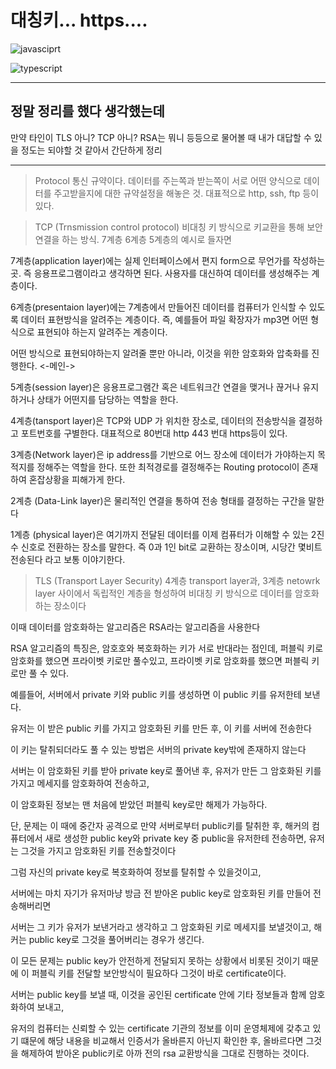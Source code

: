 # **대칭키... https....**

![javasciprt](https://img.shields.io/badge/javascript-up%20to%20date-yellow)

![typescript](https://img.shields.io/badge/typescript-up%20to%20date-blue)

---

## 정말 정리를 했다 생각했는데

만약 타인이 TLS 아니? TCP 아니? RSA는 뭐니 등등으로 물어볼 때 내가 대답할 수 있을 정도는 되야할 것 같아서 간단하게 정리

---

> Protocol
> 통신 규약이다. 데이터를 주는쪽과 받는쪽이 서로 어떤 양식으로 데이터를 주고받을지에 대한 규약설정을 해놓은 것.
> 대표적으로 http, ssh, ftp 등이 있다.

> TCP (Trnsmission control protocol)
> 비대칭 키 방식으로 키교환을 통해 보안연결을 하는 방식. 7계층 6계층 5계층의 예시로 들자면

7계층(application layer)에는 실제 인터페이스에서 편지 form으로 무언가를 작성하는 곳. 즉 응용프로그램이라고 생각하면 된다. 사용자를 대신하여 데이터를 생성해주는 계층이다.

6계층(presentaion layer)에는 7계층에서 만들어진 데이터를 컴퓨터가 인식할 수 있도록 데이터 표현방식을 알려주는 계층이다.
즉, 예를들어 파일 확장자가 mp3면 어떤 형식으로 표현되야 하는지 알려주는 계층이다.

어떤 방식으로 표현되야하는지 알려줄 뿐만 아니라, 이것을 위한 암호화와 압축화를 진행한다. <-메인->

5계층(session layer)은 응용프로그램간 혹은 네트워크간 연결을 맺거나 끊거나 유지하거나 상태가 어떤지를 담당하는 역할을 한다.

4계층(tansport layer)은 TCP와 UDP 가 위치한 장소로, 데이터의 전송방식을 결정하고 포트번호를 구별한다. 대표적으로 80번대 http 443 번대 https등이 있다.

3계층(Network layer)은 ip address를 기반으로 어느 장소에 데이터가 가야하는지 목적지를 정해주는 역할을 한다. 또한 최적경로를 결정해주는 Routing protocol이 존재하여 혼잡상황을 피해가게 한다.

2계층 (Data-Link layer)은 물리적인 연결을 통하여 전송 형태를 결정하는 구간을 말한다

1계층 (physical layer)은 여기까지 전달된 데이터를 이제 컴퓨터가 이해할 수 있는 2진수 신호로 전환하는 장소를 말한다. 즉 0과 1인 bit로 교환하는 장소이며, 시당간 몇비트 전송된다 라고 보통 이야기한다.

> TLS (Transport Layer Security)
> 4계층 transport layer과, 3계층 netowrk layer 사이에서 독립적인 계층을 형성하여 비대칭 키 방식으로 데이터를 암호화하는 장소이다

이때 데이터를 암호화하는 알고리즘은 RSA라는 알고리즘을 사용한다

RSA 알고리즘의 특징은, 암호호와 복호화하는 키가 서로 반대라는 점인데, 퍼블릭 키로 암호화를 했으면 프라이벳 키로만 풀수있고, 프라이벳 키로 암호화를 했으면 퍼블릭 키로만 풀 수 있다.

예를들어, 서버에서 private 키와 public 키를 생성하면 이 public 키를 유저한테 보낸다.

유저는 이 받은 public 키를 가지고 암호화된 키를 만든 후, 이 키를 서버에 전송한다

이 키는 탈취되더라도 풀 수 있는 방법은 서버의 private key밖에 존재하지 않는다

서버는 이 암호화된 키를 받아 private key로 풀어낸 후, 유저가 만든 그 암호화된 키를 가지고 메세지를 암호화하여 전송하고,

이 암호화된 정보는 맨 처음에 받았던 퍼블릭 key로만 해제가 가능하다.

단, 문제는 이 때에 중간자 공격으로 만약 서버로부터 public키를 탈취한 후, 해커의 컴퓨터에서 새로 생성한 public key와 private key 중 public을 유저한테 전송하면, 유저는 그것을 가지고 암호화된 키를 전송할것이다

그럼 자신의 private key로 복호화하여 정보를 탈취할 수 있을것이고,

서버에는 마치 자기가 유저마냥 방금 전 받아온 public key로 암호화된 키를 만들어 전송해버리면

서버는 그 키가 유저가 보낸거라고 생각하고 그 암호화된 키로 메세지를 보낼것이고, 해커는 public key로 그것을 풀어버리는 경우가 생긴다.

이 모든 문제는 public key가 안전하게 전달되지 못하는 상황에서 비롯된 것이기 때문에 이 퍼블릭 키를 전달할 보안방식이 필요하다 그것이 바로 certificate이다.

서버는 public key를 보낼 때, 이것을 공인된 certificate 안에 기타 정보들과 함께 암호화하여 보내고,

유저의 컴퓨터는 신뢰할 수 있는 certificate 기관의 정보를 이미 운영체제에 갖추고 있기 떄문에 해당 내용을 비교해서 인증서가 올바른지 아닌지 확인한 후, 올바르다면 그것을 해제하여 받아온 public키로 아까 전의 rsa 교환방식을 그대로 진행하는 것이다.
